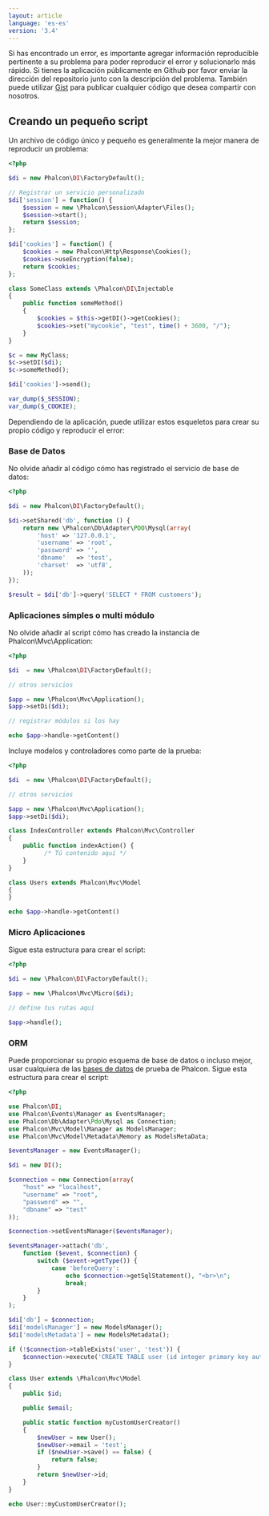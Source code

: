 ```yaml
---
layout: article
language: 'es-es'
version: '3.4'
---
```


Si has encontrado un error, es importante agregar información reproducible pertinente a su problema para poder reproducir el error y solucionarlo más rápido. Si tienes la aplicación públicamente en Github por favor enviar la dirección del repositorio junto con la descripción del problema. También puede utilizar [Gist](https://gist.github.com/) para publicar cualquier código que desea compartir con nosotros.

<a name="overview"></a>

## Creando un pequeño script

Un archivo de código único y pequeño es generalmente la mejor manera de reproducir un problema:

```php
<?php

$di = new Phalcon\DI\FactoryDefault();

// Registrar un servicio personalizado
$di['session'] = function() {
    $session = new \Phalcon\Session\Adapter\Files();
    $session->start();
    return $session;
};

$di['cookies'] = function() {
    $cookies = new Phalcon\Http\Response\Cookies();
    $cookies->useEncryption(false);
    return $cookies;
};

class SomeClass extends \Phalcon\DI\Injectable
{
    public function someMethod()
    {
        $cookies = $this->getDI()->getCookies();
        $cookies->set("mycookie", "test", time() + 3600, "/");
    }
}

$c = new MyClass;
$c->setDI($di);
$c->someMethod();

$di['cookies']->send();

var_dump($_SESSION);
var_dump($_COOKIE);
```

Dependiendo de la aplicación, puede utilizar estos esqueletos para crear su propio código y reproducir el error:

<a name="database"></a>

### Base de Datos

No olvide añadir al código cómo has registrado el servicio de base de datos:

```php
<?php

$di = new Phalcon\DI\FactoryDefault();

$di->setShared('db', function () {
    return new \Phalcon\Db\Adapter\PDO\Mysql(array(
        'host' => '127.0.0.1',
        'username' => 'root',
        'password' => '',
        'dbname'   => 'test',
        'charset'  => 'utf8',
    ));
});

$result = $di['db']->query('SELECT * FROM customers');

```

<a name="single-multi"></a>

### Aplicaciones simples o multi módulo

No olvide añadir al script cómo has creado la instancia de Phalcon\Mvc\Application:

```php
<?php

$di  = new \Phalcon\DI\FactoryDefault();

// otros servicios

$app = new \Phalcon\Mvc\Application();
$app->setDi($di);

// registrar módulos si los hay

echo $app->handle->getContent()

```

Incluye modelos y controladores como parte de la prueba:

```php
<?php

$di  = new \Phalcon\DI\FactoryDefault();

// otros servicios

$app = new \Phalcon\Mvc\Application();
$app->setDi($di);

class IndexController extends Phalcon\Mvc\Controller
{
    public function indexAction() { 
          /* Tú contenido aquí */
    }
}

class Users extends Phalcon\Mvc\Model
{
}

echo $app->handle->getContent()

```

<a name="micro"></a>

### Micro Aplicaciones

Sigue esta estructura para crear el script:

```php
<?php

$di = new \Phalcon\DI\FactoryDefault();

$app = new \Phalcon\Mvc\Micro($di);

// define tus rutas aquí

$app->handle();
```

<a name="orm"></a>

### ORM

Puede proporcionar su propio esquema de base de datos o incluso mejor, usar cualquiera de las [bases de datos](https://github.com/phalcon/cphalcon/tree/master/unit-tests/schemas) de prueba de Phalcon. Sigue esta estructura para crear el script:

```php
<?php

use Phalcon\DI;
use Phalcon\Events\Manager as EventsManager;
use Phalcon\Db\Adapter\Pdo\Mysql as Connection;
use Phalcon\Mvc\Model\Manager as ModelsManager;
use Phalcon\Mvc\Model\Metadata\Memory as ModelsMetaData;

$eventsManager = new EventsManager();

$di = new DI();

$connection = new Connection(array(
    "host" => "localhost",
    "username" => "root",
    "password" => "",
    "dbname" => "test"
));

$connection->setEventsManager($eventsManager);

$eventsManager->attach('db',
    function ($event, $connection) {
        switch ($event->getType()) {
            case 'beforeQuery':
                echo $connection->getSqlStatement(), "<br>\n";
                break;
        }
    }
);

$di['db'] = $connection;
$di['modelsManager'] = new ModelsManager();
$di['modelsMetadata'] = new ModelsMetadata();

if (!$connection->tableExists('user', 'test')) {
    $connection->execute('CREATE TABLE user (id integer primary key auto_increment, email varchar(120) not null)');
}

class User extends \Phalcon\Mvc\Model
{
    public $id;

    public $email;

    public static function myCustomUserCreator()
    {
        $newUser = new User();
        $newUser->email = 'test';
        if ($newUser->save() == false) {
            return false;
        }
        return $newUser->id;        
    }
}

echo User::myCustomUserCreator();
```